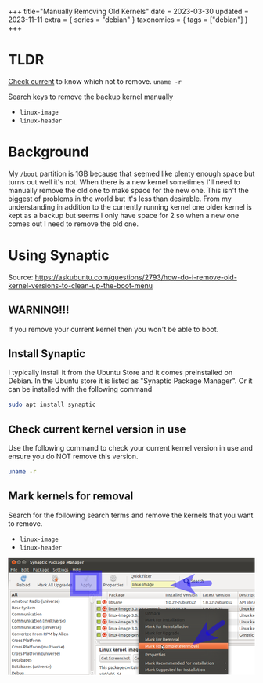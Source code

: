 +++
title="Manually Removing Old Kernels"
date = 2023-03-30
updated = 2023-11-11
extra = { series = "debian" }
taxonomies = { tags = ["debian"] }
+++

# TLDR

[Check current](@/debian/manual_kernel_remove/index.md#check-current-kernel-version-in-use) to know which not to remove. `uname -r`

[Search keys](@/debian/manual_kernel_remove/index.md#mark-kernels-for-removal) to remove the backup kernel manually

- `linux-image`
- `linux-header`

# Background

My `/boot` partition is 1GB because that seemed like plenty enough space but turns out well it's not. When there is a new kernel sometimes I'll need to manually remove the old one to make space for the new one. This isn't the biggest of problems in the world but it's less than desirable. From my understanding in addition to the currently running kernel one older kernel is kept as a backup but seems I only have space for 2 so when a new one comes out I need to remove the old one.

# Using Synaptic

Source: <https://askubuntu.com/questions/2793/how-do-i-remove-old-kernel-versions-to-clean-up-the-boot-menu>

## WARNING!!!

If you remove your current kernel then you won't be able to boot.

## Install Synaptic

I typically install it from the Ubuntu Store and it comes preinstalled on Debian. In the Ubuntu store it is listed as "Synaptic Package Manager". Or it can be installed with the following command

```sh
sudo apt install synaptic
```

## Check current kernel version in use

Use the following command to check your current kernel version in use and ensure you do NOT remove this version.

```sh
uname -r
```

## Mark kernels for removal

Search for the following search terms and remove the kernels that you want to remove.

- `linux-image`
- `linux-header`

![ScreenShot](scrshot.png)

